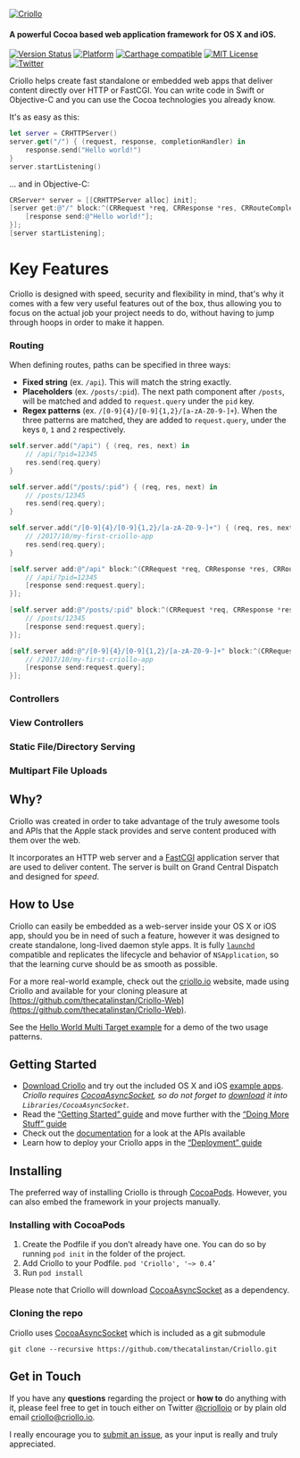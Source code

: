 

[![Criollo](https://criollo.io/res/doc/images/criollo-github.png)](https://criollo.io/)

#### A powerful Cocoa based web application framework for OS X and iOS.

[![Version Status](https://img.shields.io/cocoapods/v/Criollo.svg?style=flat)](http://cocoadocs.org/docsets/Criollo)  [![Platform](http://img.shields.io/cocoapods/p/Criollo.svg?style=flat)](http://cocoapods.org/?q=Criollo) [![Carthage compatible](https://img.shields.io/badge/Carthage-compatible-4BC51D.svg?style=flat)](https://github.com/Carthage/Carthage)
 [![MIT License](https://img.shields.io/badge/license-MIT-orange.svg?style=flat)](https://opensource.org/licenses/MIT) [![Twitter](https://img.shields.io/badge/twitter-@Criolloio-orange.svg?style=flat)](http://twitter.com/Criolloio)


Criollo helps create fast standalone or embedded web apps that deliver content directly over HTTP or FastCGI. You can write code in Swift or Objective-C and you can use the Cocoa technologies you already know. 

It's as easy as this:

```swift
let server = CRHTTPServer()
server.get("/") { (request, response, completionHandler) in
	response.send("Hello world!")
}
server.startListening()
```

... and in Objective-C:

```objective-c
CRServer* server = [[CRHTTPServer alloc] init];
[server get:@"/" block:^(CRRequest *req, CRResponse *res, CRRouteCompletionBlock next) {
	[response send:@"Hello world!"];
}];
[server startListening];
```

# Key Features

Criollo is designed with speed, security and flexibility in mind, that's why it comes with a few very useful features out of the box, thus allowing you to focus on the actual job your project needs to do, without having to jump through hoops in order to make it happen.

### Routing

When defining routes, paths can be specified in three ways:

- **Fixed string** (ex. `/api`). This will match the string exactly.
- **Placeholders** (ex. `/posts/:pid`). The next path component after `/posts`, will be matched and added to `request.query` under the `pid` key.
- **Regex patterns** (ex. `/[0-9]{4}/[0-9]{1,2}/[a-zA-Z0-9-]+`). When the three patterns are matched, they are added to `request.query`, under the keys `0`, `1` and `2` respectively.

```swift
self.server.add("/api") { (req, res, next) in
	// /api/?pid=12345
	res.send(req.query)
}

self.server.add("/posts/:pid") { (req, res, next) in
	// /posts/12345
	res.send(req.query);
}

self.server.add("/[0-9]{4}/[0-9]{1,2}/[a-zA-Z0-9-]+") { (req, res, next) in
	// /2017/10/my-first-criollo-app
	res.send(req.query);
}
```

```objective-c
[self.server add:@"/api" block:^(CRRequest *req, CRResponse *res, CRRouteCompletionBlock next) {
    // /api/?pid=12345
    [response send:request.query];
}];

[self.server add:@"/posts/:pid" block:^(CRRequest *req, CRResponse *res, CRRouteCompletionBlock next) {
    // /posts/12345
    [response send:request.query];
}];

[self.server add:@"/[0-9]{4}/[0-9]{1,2}/[a-zA-Z0-9-]+" block:^(CRRequest *req, CRResponse *res, CRRouteCompletionBlock next) {
    // /2017/10/my-first-criollo-app
    [response send:request.query];
}];
```

### Controllers
### View Controllers
### Static File/Directory Serving
### Multipart File Uploads

## Why?

Criollo was created in order to take advantage of the truly awesome tools and APIs that the Apple stack provides and serve content produced with them over the web. 

It incorporates an HTTP web server and a [FastCGI](https://fast-cgi.github.io/) application server that are used to deliver content. The server is built on Grand Central Dispatch and designed for *speed*.

## How to Use

Criollo can easily be embedded as a web-server inside your OS X or iOS app, should you be in need of such a feature, however it was designed to create standalone, long-lived daemon style apps. It is fully [`launchd`](http://launchd.info/) compatible and replicates the lifecycle and behavior of `NSApplication`, so that the learning curve should be as smooth as possible. 

For a more real-world example, check out the [criollo.io](https://criollo.io) website, made using Criollo and available for your cloning pleasure at [https://github.com/thecatalinstan/Criollo-Web](https://github.com/thecatalinstan/Criollo-Web).

See the [Hello World Multi Target example](https://github.com/thecatalinstan/Criollo/tree/master/Examples/HelloWorld-MultiTarget) for a demo of the two usage patterns.

## Getting Started

- [Download Criollo](https://github.com/thecatalinstan/Criollo/archive/master.zip) and try out the included OS X and iOS [example apps](https://github.com/thecatalinstan/Criollo/Examples). *Criollo requires [CocoaAsyncSocket](https://github.com/robbiehanson/CocoaAsyncSocket), so do not forget to [download](https://github.com/robbiehanson/CocoaAsyncSocket/archive/master.zip) it into `Libraries/CocoaAsyncSocket`*.
- Read the [“Getting Started” guide](https://github.com/thecatalinstan/Criollo/wiki/Getting-Started) and move further with the [“Doing More Stuff” guide](https://github.com/thecatalinstan/Criollo/wiki/Doing-More-Stuff)
- Check out the [documentation](http://cocoadocs.org/docsets/Criollo/) for a look at the APIs available
- Learn how to deploy your Criollo apps in the [“Deployment” guide](https://github.com/thecatalinstan/Criollo/wiki/Deployment)

## Installing

The preferred way of installing Criollo is through [CocoaPods](http://cocoapods.org). However, you can also embed the framework in your projects manually.

### Installing with CocoaPods

1. Create the Podfile if you don’t already have one. You can do so by running `pod init` in the folder of the project.
2. Add Criollo to your Podfile. `pod 'Criollo', '~> 0.4’`
3. Run `pod install`

Please note that Criollo will download [CocoaAsyncSocket](https://github.com/robbiehanson/CocoaAsyncSocket) as a dependency.

### Cloning the repo

Criollo uses [CocoaAsyncSocket](https://github.com/robbiehanson/CocoaAsyncSocket) which is included as a git submodule

```bashh
git clone --recursive https://github.com/thecatalinstan/Criollo.git
```

## Get in Touch

If you have any **questions** regarding the project or **how to** do anything with it, please feel free to get in touch either on Twitter [@criolloio](https://twitter.com/criolloio) or by plain old email [criollo@criollo.io](mailto:criollo@criollo.io).

I really encourage you to [submit an issue](https://github.com/thecatalinstan/Criollo/issues/new), as your input is really and truly appreciated.
